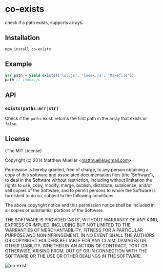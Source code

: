 
# co-exists

  check if a path exists, supports arrays.

## Installation

    npm install co-exists

## Example

```js
var path = yield exists(['lol.js', 'index.js', 'Makefile'])
path // index.js
```

## API

### `exists(paths:arr|str)`

Check if the `paths` exist. returns the first 
path in the array that exists or `false`.

## License 

(The MIT License)

Copyright (c) 2014 Matthew Mueller &lt;mattmuelle@gmail.com&gt;

Permission is hereby granted, free of charge, to any person obtaining
a copy of this software and associated documentation files (the
'Software'), to deal in the Software without restriction, including
without limitation the rights to use, copy, modify, merge, publish,
distribute, sublicense, and/or sell copies of the Software, and to
permit persons to whom the Software is furnished to do so, subject to
the following conditions:

The above copyright notice and this permission notice shall be
included in all copies or substantial portions of the Software.

THE SOFTWARE IS PROVIDED 'AS IS', WITHOUT WARRANTY OF ANY KIND,
EXPRESS OR IMPLIED, INCLUDING BUT NOT LIMITED TO THE WARRANTIES OF
MERCHANTABILITY, FITNESS FOR A PARTICULAR PURPOSE AND NONINFRINGEMENT.
IN NO EVENT SHALL THE AUTHORS OR COPYRIGHT HOLDERS BE LIABLE FOR ANY
CLAIM, DAMAGES OR OTHER LIABILITY, WHETHER IN AN ACTION OF CONTRACT,
TORT OR OTHERWISE, ARISING FROM, OUT OF OR IN CONNECTION WITH THE
SOFTWARE OR THE USE OR OTHER DEALINGS IN THE SOFTWARE.

![co-exist](https://i.cloudup.com/WlXCQScCB2.jpg)
